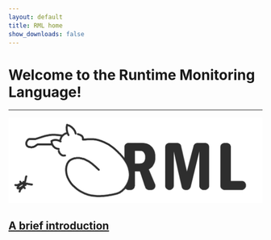 ```yaml
---
layout: default
title: RML home
show_downloads: false
---
```

# Welcome to the Runtime Monitoring Language!

* * *

![Logo](logoBW.png)

## [A brief introduction](rml.md)

